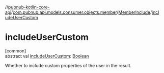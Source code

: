 //[pubnub-kotlin-core-api](../../../index.md)/[com.pubnub.api.models.consumer.objects.member](../index.md)/[MemberInclude](index.md)/[includeUserCustom](include-user-custom.md)

# includeUserCustom

[common]\
abstract val [includeUserCustom](include-user-custom.md): [Boolean](https://kotlinlang.org/api/latest/jvm/stdlib/kotlin-stdlib/kotlin/-boolean/index.html)

Whether to include custom properties of the user in the result.
